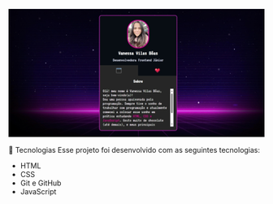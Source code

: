 ![Exemplo de Imagem](https://github.com/Vanvilas/mini-portfolio-mapadev/blob/main/screenshots-miniportfolio.jpeg)

🚀 Tecnologias
Esse projeto foi desenvolvido com as seguintes tecnologias:

- HTML
- CSS
- Git e GitHub
- JavaScript
